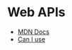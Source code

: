 # Web APIs

- [MDN Docs](https://developer.mozilla.org/en-US/docs/Web/API)
- [Can I use](https://caniuse.com/)
